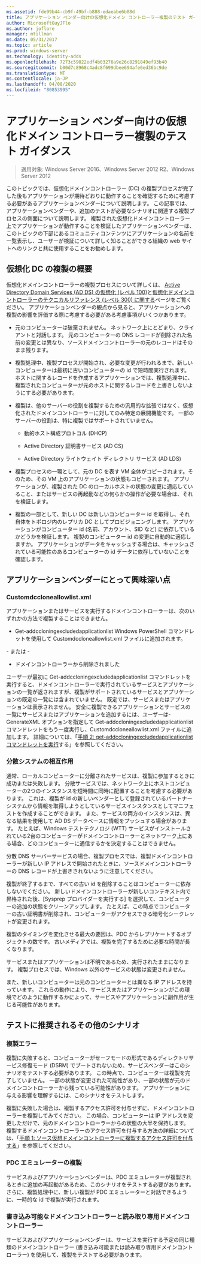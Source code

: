 ```yaml
---
ms.assetid: fde99b44-cb9f-49bf-b888-edaeabe6b88d
title: アプリケーション ベンダー向けの仮想化ドメイン コントローラー複製のテスト ガイダンス
author: MicrosoftGuyJFlo
ms.author: joflore
manager: mtillman
ms.date: 05/31/2017
ms.topic: article
ms.prod: windows-server
ms.technology: identity-adds
ms.openlocfilehash: 7273c59022edf4b03276a9e26c8291849ef93b40
ms.sourcegitcommit: b00d7c8968c4adc8f699dbee694afe6ed36bc9de
ms.translationtype: MT
ms.contentlocale: ja-JP
ms.lasthandoff: 04/08/2020
ms.locfileid: "80853995"
---
```

# <a name="virtualized-domain-controller-cloning-test-guidance-for-application-vendors"></a>アプリケーション ベンダー向けの仮想化ドメイン コントローラー複製のテスト ガイダンス

>適用対象: Windows Server 2016、Windows Server 2012 R2、Windows Server 2012

このトピックでは、仮想化ドメインコントローラー (DC) の複製プロセスが完了した後もアプリケーションが期待どおりに動作することを確認するために考慮する必要があるアプリケーションベンダーについて説明します。 この記事では、アプリケーションベンダーや、追加のテストが必要なシナリオに関連する複製プロセスの側面について説明します。 複製された仮想化ドメインコントローラー上でアプリケーションが動作することを検証したアプリケーションベンダーは、このトピックの下部にあるコミュニティコンテンツにアプリケーションの名前を一覧表示し、ユーザーが検証について詳しく知ることができる組織の web サイトへのリンクと共に使用することをお勧めします。

## <a name="overview-of-virtualized-dc-cloning"></a>仮想化 DC の複製の概要
仮想化ドメインコントローラーの複製プロセスについて詳しくは、 [Active Directory Domain Services (AD DS) の仮想化 (レベル 100)](https://docs.microsoft.com/windows-server/identity/ad-ds/introduction-to-active-directory-domain-services-ad-ds-virtualization-level-100)と[仮想化ドメインコントローラーのテクニカルリファレンス (レベル 300) に関する](https://docs.microsoft.com/windows-server/identity/ad-ds/deploy/virtual-dc/virtualized-domain-controller-technical-reference--level-300-)ページをご覧ください。 アプリケーションベンダーの観点から見ると、アプリケーションへの複製の影響を評価する際に考慮する必要がある考慮事項がいくつかあります。

-   元のコンピューターは破棄されません。 ネットワーク上にとどまり、クライアントと対話します。 元のコンピューターの DNS レコードが削除された名前の変更とは異なり、ソースドメインコントローラーの元のレコードはそのまま残ります。

-   複製処理中、複製プロセスが開始され、必要な変更が行われるまで、新しいコンピューターは最初に古いコンピューターの id で短時間実行されます。 ホストに関するレコードを作成するアプリケーションでは、複製処理中に、複製されたコンピューターが元のホストに関するレコードを上書きしないようにする必要があります。

-   複製は、他のサーバーの役割を複製するための汎用的な拡張ではなく、仮想化されたドメインコントローラーに対してのみ特定の展開機能です。 一部のサーバーの役割は、特に複製ではサポートされていません。

    -   動的ホスト構成プロトコル (DHCP)

    -   Active Directory 証明書サービス (AD CS)

    -   Active Directory ライトウェイト ディレクトリ サービス (AD LDS)

-   複製プロセスの一環として、元の DC を表す VM 全体がコピーされます。そのため、その VM 上のアプリケーションの状態もコピーされます。 アプリケーションが、複製された DC のローカルホストの状態の変更に適応していること、またはサービスの再起動などの何らかの操作が必要な場合は、それを検証します。

-   複製の一部として、新しい DC は新しいコンピューター id を取得し、それ自体をトポロジ内のレプリカ DC としてプロビジョニングします。 アプリケーションがコンピューター id (名前、アカウント、SID など) に依存しているかどうかを検証します。 複製のコンピューター id の変更に自動的に適応しますか。 アプリケーションがデータをキャッシュする場合は、キャッシュされている可能性のあるコンピューターの id データに依存していないことを確認します。

## <a name="what-is-interesting-for-application-vendors"></a>アプリケーションベンダーにとって興味深い点

### <a name="customdccloneallowlistxml"></a>Customdccloneallowlist.xml
アプリケーションまたはサービスを実行するドメインコントローラーは、次のいずれかの方法で複製することはできません。

-   Get-addccloningexcludedapplicationlist Windows PowerShell コマンドレットを使用して Customdccloneallowlist.xml ファイルに追加されます。

\- または -

-   ドメインコントローラーから削除されました

ユーザーが最初に Get-addccloningexcludedapplicationlist コマンドレットを実行すると、ドメインコントローラーで実行されているサービスとアプリケーションの一覧が返されますが、複製がサポートされているサービスとアプリケーションの既定の一覧には含まれていません。 既定では、サービスまたはアプリケーションは表示されません。 安全に複製できるアプリケーションとサービスの一覧にサービスまたはアプリケーションを追加するには、ユーザーは-GenerateXML オプションを指定して Get-addccloningexcludedapplicationlist コマンドレットをもう一度実行し、Customdccloneallowlist.xml ファイルに追加します。 詳細については、「[手順 2: get-addccloningexcludedapplicationlist コマンドレットを実行](https://docs.microsoft.com/powershell/module/addsadministration/get-addccloningexcludedapplicationlist)する」を参照してください。

### <a name="distributed-system-interactions"></a>分散システムの相互作用
通常、ローカルコンピューターに分離されたサービスは、複製に参加するときに成功または失敗します。 分散サービスでは、ネットワーク上にホストコンピューターの2つのインスタンスを短時間に同時に配置することを考慮する必要があります。 これは、複製が id の新しいベンダーとして登録されているパートナーシステムから情報を取得しようとしているサービスインスタンスとしてマニフェストを作成することができます。 また、サービスの両方のインスタンスは、異なる結果を使用して AD DS データベースに情報をプッシュする場合があります。 たとえば、Windows テストテクノロジ (WTT) サービスがインストールされている2台のコンピューターがドメインコントローラーとネットワーク上にある場合、どのコンピューターに通信するかを決定することはできません。

分散 DNS サーバーサービスの場合、複製プロセスでは、複製ドメインコントローラーが新しい IP アドレスで開始されたときに、ソースドメインコントローラーの DNS レコードが上書きされないように注意してください。

複製が終了するまで、すべての古い id を削除することはコンピューターに依存しないでください。 新しいドメインコントローラーが新しいコンテキスト内で昇格された後、[Sysprep プロバイダーを実行する] を選択して、コンピューターの追加の状態をクリーンアップします。 たとえば、この時点でコンピューターの古い証明書が削除され、コンピューターがアクセスできる暗号化シークレットが変更されます。

複製のタイミングを変化させる最大の要因は、PDC からレプリケートするオブジェクトの数です。 古いメディアでは、複製を完了するために必要な時間が長くなります。

サービスまたはアプリケーションは不明であるため、実行されたままになります。 複製プロセスでは、Windows 以外のサービスの状態は変更されません。

また、新しいコンピューターは元のコンピューターとは異なる IP アドレスを持っています。 これらの動作により、サービスまたはアプリケーションがこの環境でどのように動作するかによって、サービスやアプリケーションに副作用が生じる可能性があります。

## <a name="additional-scenarios-suggested-for-testing"></a>テストに推奨されるその他のシナリオ

### <a name="cloning-failure"></a>複製エラー
複製に失敗すると、コンピューターがセーフモードの形式であるディレクトリサービス修復モード (DSRM) でブートされないため、サービスベンダーはこのシナリオをテストする必要があります。 この時点で、コンピューターは複製を完了していません。 一部の状態が変更された可能性があり、一部の状態が元のドメインコントローラーから残っている可能性があります。 アプリケーションに与える影響を理解するには、このシナリオをテストします。

複製に失敗した場合は、複製するアクセス許可を付与せずに、ドメインコントローラーを複製してみてください。 この場合、コンピューターは IP アドレスを変更しただけで、元のドメインコントローラーからの状態の大半を保持します。 複製するドメインコントローラーのアクセス許可を付与する方法の詳細については、「[手順 1: ソース仮想ドメインコントローラーに複製するアクセス許可を付与する](https://docs.microsoft.com/windows-server/identity/ad-ds/get-started/virtual-dc/virtualized-domain-controller-deployment-and-configuration)」を参照してください。

### <a name="pdc-emulator-cloning"></a>PDC エミュレーターの複製
サービスおよびアプリケーションベンダーは、PDC エミュレーターが複製されるときに追加の再起動があるため、このシナリオをテストする必要があります。 さらに、複製処理中に、新しい複製が PDC エミュレーターと対話できるように、一時的な id で複製が実行されます。

### <a name="writable-versus-read-only-domain-controllers"></a>書き込み可能なドメインコントローラーと読み取り専用ドメインコントローラー
サービスおよびアプリケーションベンダーは、サービスを実行する予定の同じ種類のドメインコントローラー (書き込み可能または読み取り専用ドメインコントローラー) を使用して、複製をテストする必要があります。
